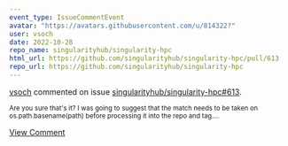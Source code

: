 ```yaml
---
event_type: IssueCommentEvent
avatar: "https://avatars.githubusercontent.com/u/814322?"
user: vsoch
date: 2022-10-28
repo_name: singularityhub/singularity-hpc
html_url: https://github.com/singularityhub/singularity-hpc/pull/613
repo_url: https://github.com/singularityhub/singularity-hpc
---
```


<a href='https://github.com/vsoch' target='_blank'>vsoch</a> commented on issue <a href='https://github.com/singularityhub/singularity-hpc/pull/613' target='_blank'>singularityhub/singularity-hpc#613</a>.

<small>Are you sure that's it? I was going to suggest that the match needs to be taken on os.path.basename(path) before processing it into the repo and tag....</small>

<a href='https://github.com/singularityhub/singularity-hpc/pull/613' target='_blank'>View Comment</a>